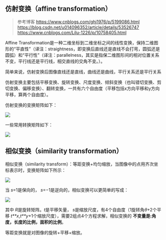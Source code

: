 ## 仿射变换（affine transformation）

> 参考博客 https://www.cnblogs.com/ghj1976/p/5199086.html
> 				https://blog.csdn.net/u014096352/article/details/53526747
> 				https://www.cnblogs.com/Lilu-1226/p/10758405.html

Affine Transformation是一种二维坐标到二维坐标之间的线性变换，保持二维图形的“平直性”（译注：straightness，即变换后直线还是直线不会打弯，圆弧还是圆弧）和“平行性”（译注：parallelness，其实是指保二维图形间的相对位置关系不变，平行线还是平行线，相交直线的交角不变。）。

简单来说，仿射变换后图像直线还是直线，曲线还是曲线，平行关系还是平行关系

仿射变换主要包括平移变换、旋转变换、尺度变换、倾斜变换（也叫错切变换、剪切变换、偏移变换）、翻转变换，一共有六个自由度（平移包括x方向平移和y方向平移，算两个自由度）。

仿射变换的变换矩阵如下：

![](https://note.youdao.com/yws/api/personal/file/82DCA121C6BC413489F933F4D8DAE3E6?method=download&shareKey=e253e71059156ac836ae803dcce00f3b)

一些常用转换矩阵如下：

![](https://images2015.cnblogs.com/blog/120296/201602/120296-20160222070734244-1956482228.png)



## 相似变换（similarity transformation）

相似变换（similarity transform）：等距变换+均匀缩放，当图像中的点用齐次坐标表示时，变换矩阵如下所示： 

![](https://note.youdao.com/yws/api/personal/file/0C1B724EF228430C942455D7265E368E?method=download&shareKey=8c92f8f019d87988a95efe8d02fc0085)

当 *s*=1是保向的， *s*=−1是逆向的，相似变换可以更简单的写成：

![](https://note.youdao.com/yws/api/personal/file/E0FADE14B21E4577B3352E565CB353AE?method=download&shareKey=b2edb11dfe773ffc8ac38674603da6ee)

其中 *R*是旋转矩阵。*t*是平移矢量， *s*是缩放尺度，有4个自由度（1旋转角*θ*+2个平移 *t**x*,*t**y*+1个缩放尺度），需要2组点4个方程求解，相似变换的 **不变量是:角度，长度的比例，面积的比例**。

等距变换就是对图像的旋转+平移+缩放。